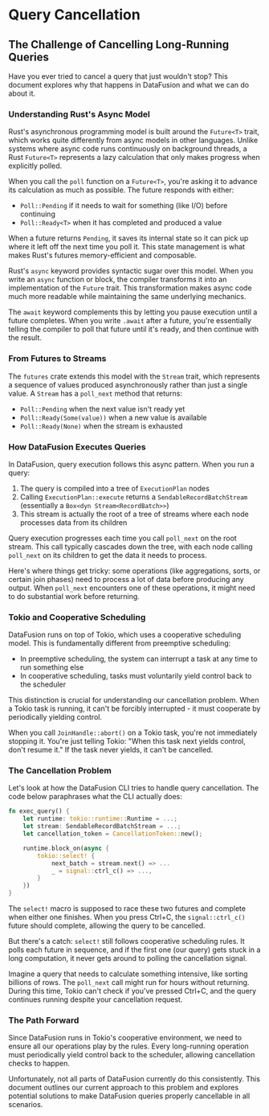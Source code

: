 # Query Cancellation

## The Challenge of Cancelling Long-Running Queries

Have you ever tried to cancel a query that just wouldn't stop? This document explores why that happens in DataFusion and what we can do about it.

### Understanding Rust's Async Model

Rust's asynchronous programming model is built around the `Future<T>` trait, which works quite differently from async models in other languages.
Unlike systems where async code runs continuously on background threads, a Rust `Future<T>` represents a lazy calculation that only makes progress when explicitly polled.

When you call the `poll` function on a `Future<T>`, you're asking it to advance its calculation as much as possible.
The future responds with either:
- `Poll::Pending` if it needs to wait for something (like I/O) before continuing
- `Poll::Ready<T>` when it has completed and produced a value

When a future returns `Pending`, it saves its internal state so it can pick up where it left off the next time you poll it.
This state management is what makes Rust's futures memory-efficient and composable.

Rust's `async` keyword provides syntactic sugar over this model.
When you write an `async` function or block, the compiler transforms it into an implementation of the `Future` trait.
This transformation makes async code much more readable while maintaining the same underlying mechanics.

The `await` keyword complements this by letting you pause execution until a future completes.
When you write `.await` after a future, you're essentially telling the compiler to poll that future until it's ready, and then continue with the result.

### From Futures to Streams

The `futures` crate extends this model with the `Stream` trait, which represents a sequence of values produced asynchronously rather than just a single value.
A `Stream` has a `poll_next` method that returns:
- `Poll::Pending` when the next value isn't ready yet
- `Poll::Ready(Some(value))` when a new value is available
- `Poll::Ready(None)` when the stream is exhausted

### How DataFusion Executes Queries

In DataFusion, query execution follows this async pattern.
When you run a query:

1. The query is compiled into a tree of `ExecutionPlan` nodes
2. Calling `ExecutionPlan::execute` returns a `SendableRecordBatchStream` (essentially a `Box<dyn Stream<RecordBatch>>`)
3. This stream is actually the root of a tree of streams where each node processes data from its children

Query execution progresses each time you call `poll_next` on the root stream.
This call typically cascades down the tree, with each node calling `poll_next` on its children to get the data it needs to process.

Here's where things get tricky: some operations (like aggregations, sorts, or certain join phases) need to process a lot of data before producing any output.
When `poll_next` encounters one of these operations, it might need to do substantial work before returning.

### Tokio and Cooperative Scheduling

DataFusion runs on top of Tokio, which uses a cooperative scheduling model.
This is fundamentally different from preemptive scheduling:

- In preemptive scheduling, the system can interrupt a task at any time to run something else
- In cooperative scheduling, tasks must voluntarily yield control back to the scheduler

This distinction is crucial for understanding our cancellation problem.
When a Tokio task is running, it can't be forcibly interrupted - it must cooperate by periodically yielding control.

When you call `JoinHandle::abort()` on a Tokio task, you're not immediately stopping it. You're just telling Tokio: "When this task next yields control, don't resume it."
If the task never yields, it can't be cancelled.

### The Cancellation Problem

Let's look at how the DataFusion CLI tries to handle query cancellation.
The code below paraphrases what the CLI actually does:

```rust
fn exec_query() {
    let runtime: tokio::runtime::Runtime = ...;
    let stream: SendableRecordBatchStream = ...;
    let cancellation_token = CancellationToken::new();

    runtime.block_on(async {
        tokio::select! {
            next_batch = stream.next() => ...
            _ = signal::ctrl_c() => ...,
        }
    })
}
```

The `select!` macro is supposed to race these two futures and complete when either one finishes.
When you press Ctrl+C, the `signal::ctrl_c()` future should complete, allowing the query to be cancelled.

But there's a catch: `select!` still follows cooperative scheduling rules.
It polls each future in sequence, and if the first one (our query) gets stuck in a long computation, it never gets around to polling the cancellation signal.

Imagine a query that needs to calculate something intensive, like sorting billions of rows.
The `poll_next` call might run for hours without returning.
During this time, Tokio can't check if you've pressed Ctrl+C, and the query continues running despite your cancellation request.

### The Path Forward

Since DataFusion runs in Tokio's cooperative environment, we need to ensure all our operations play by the rules.
Every long-running operation must periodically yield control back to the scheduler, allowing cancellation checks to happen.

Unfortunately, not all parts of DataFusion currently do this consistently.
This document outlines our current approach to this problem and explores potential solutions to make DataFusion queries properly cancellable in all scenarios.
